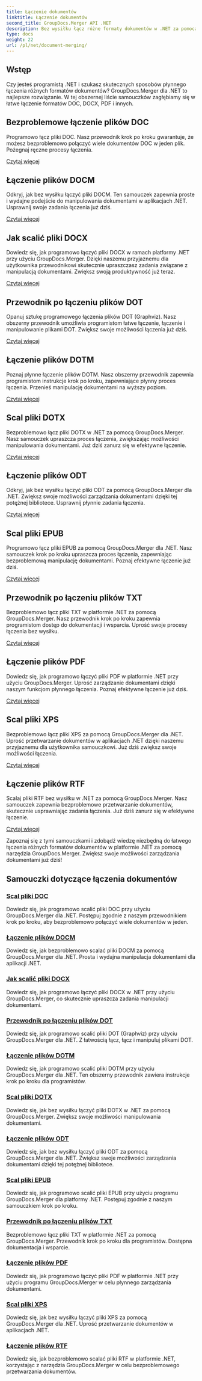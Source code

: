 ```yaml
---
title: Łączenie dokumentów
linktitle: Łączenie dokumentów
second_title: GroupDocs.Merger API .NET
description: Bez wysiłku łącz różne formaty dokumentów w .NET za pomocą GroupDocs.Merger. Bezproblemowo łącz dokumenty DOC, DOCX, PDF i inne. Usprawnij zarządzanie dokumentami już dziś!
type: docs
weight: 22
url: /pl/net/document-merging/
---
```

## Wstęp

Czy jesteś programistą .NET i szukasz skutecznych sposobów płynnego łączenia różnych formatów dokumentów? GroupDocs.Merger dla .NET to najlepsze rozwiązanie. W tej obszernej liście samouczków zagłębiamy się w łatwe łączenie formatów DOC, DOCX, PDF i innych.

## Bezproblemowe łączenie plików DOC

Programowo łącz pliki DOC. Nasz przewodnik krok po kroku gwarantuje, że możesz bezproblemowo połączyć wiele dokumentów DOC w jeden plik. Pożegnaj ręczne procesy łączenia.

[Czytaj więcej](./merge-doc-files/)

## Łączenie plików DOCM

Odkryj, jak bez wysiłku łączyć pliki DOCM. Ten samouczek zapewnia proste i wydajne podejście do manipulowania dokumentami w aplikacjach .NET. Usprawnij swoje zadania łączenia już dziś.

[Czytaj więcej](./merging-docm-files/)

## Jak scalić pliki DOCX

Dowiedz się, jak programowo łączyć pliki DOCX w ramach platformy .NET przy użyciu GroupDocs.Merger. Dzięki naszemu przyjaznemu dla użytkownika przewodnikowi skutecznie upraszczasz zadania związane z manipulacją dokumentami. Zwiększ swoją produktywność już teraz.

[Czytaj więcej](./how-to-merge-docx-files/)

## Przewodnik po łączeniu plików DOT

Opanuj sztukę programowego łączenia plików DOT (Graphviz). Nasz obszerny przewodnik umożliwia programistom łatwe łączenie, łączenie i manipulowanie plikami DOT. Zwiększ swoje możliwości łączenia już dziś.

[Czytaj więcej](./guide-merging-dot-files/)

## Łączenie plików DOTM

Poznaj płynne łączenie plików DOTM. Nasz obszerny przewodnik zapewnia programistom instrukcje krok po kroku, zapewniające płynny proces łączenia. Przenieś manipulację dokumentami na wyższy poziom.

[Czytaj więcej](./merging-dotm-files/)

## Scal pliki DOTX

Bezproblemowo łącz pliki DOTX w .NET za pomocą GroupDocs.Merger. Nasz samouczek upraszcza proces łączenia, zwiększając możliwości manipulowania dokumentami. Już dziś zanurz się w efektywne łączenie.

[Czytaj więcej](./merge-dotx-files/)

## Łączenie plików ODT

Odkryj, jak bez wysiłku łączyć pliki ODT za pomocą GroupDocs.Merger dla .NET. Zwiększ swoje możliwości zarządzania dokumentami dzięki tej potężnej bibliotece. Usprawnij płynnie zadania łączenia.

[Czytaj więcej](./merging-odt-files/)

## Scal pliki EPUB

Programowo łącz pliki EPUB za pomocą GroupDocs.Merger dla .NET. Nasz samouczek krok po kroku upraszcza proces łączenia, zapewniając bezproblemową manipulację dokumentami. Poznaj efektywne łączenie już dziś.

[Czytaj więcej](./merge-epub-files/)

## Przewodnik po łączeniu plików TXT

Bezproblemowo łącz pliki TXT w platformie .NET za pomocą GroupDocs.Merger. Nasz przewodnik krok po kroku zapewnia programistom dostęp do dokumentacji i wsparcia. Uprość swoje procesy łączenia bez wysiłku.

[Czytaj więcej](./guide-merging-txt-files/)

## Łączenie plików PDF

Dowiedz się, jak programowo łączyć pliki PDF w platformie .NET przy użyciu GroupDocs.Merger. Uprość zarządzanie dokumentami dzięki naszym funkcjom płynnego łączenia. Poznaj efektywne łączenie już dziś.

[Czytaj więcej](./merging-pdf-files/)

## Scal pliki XPS

Bezproblemowo łącz pliki XPS za pomocą GroupDocs.Merger dla .NET. Uprość przetwarzanie dokumentów w aplikacjach .NET dzięki naszemu przyjaznemu dla użytkownika samouczkowi. Już dziś zwiększ swoje możliwości łączenia.

[Czytaj więcej](./merge-xps-files/)

## Łączenie plików RTF

Scalaj pliki RTF bez wysiłku w .NET za pomocą GroupDocs.Merger. Nasz samouczek zapewnia bezproblemowe przetwarzanie dokumentów, skutecznie usprawniając zadania łączenia. Już dziś zanurz się w efektywne łączenie.

[Czytaj więcej](./merging-rtf-files/)

Zapoznaj się z tymi samouczkami i zdobądź wiedzę niezbędną do łatwego łączenia różnych formatów dokumentów w platformie .NET za pomocą narzędzia GroupDocs.Merger. Zwiększ swoje możliwości zarządzania dokumentami już dziś!
## Samouczki dotyczące łączenia dokumentów
### [Scal pliki DOC](./merge-doc-files/)
Dowiedz się, jak programowo scalić pliki DOC przy użyciu GroupDocs.Merger dla .NET. Postępuj zgodnie z naszym przewodnikiem krok po kroku, aby bezproblemowo połączyć wiele dokumentów w jeden.
### [Łączenie plików DOCM](./merging-docm-files/)
Dowiedz się, jak bezproblemowo scalać pliki DOCM za pomocą GroupDocs.Merger dla .NET. Prosta i wydajna manipulacja dokumentami dla aplikacji .NET.
### [Jak scalić pliki DOCX](./how-to-merge-docx-files/)
Dowiedz się, jak programowo łączyć pliki DOCX w .NET przy użyciu GroupDocs.Merger, co skutecznie upraszcza zadania manipulacji dokumentami.
### [Przewodnik po łączeniu plików DOT](./guide-merging-dot-files/)
Dowiedz się, jak programowo scalić pliki DOT (Graphviz) przy użyciu GroupDocs.Merger dla .NET. Z łatwością łącz, łącz i manipuluj plikami DOT.
### [Łączenie plików DOTM](./merging-dotm-files/)
Dowiedz się, jak programowo scalić pliki DOTM przy użyciu GroupDocs.Merger dla .NET. Ten obszerny przewodnik zawiera instrukcje krok po kroku dla programistów.
### [Scal pliki DOTX](./merge-dotx-files/)
Dowiedz się, jak bez wysiłku łączyć pliki DOTX w .NET za pomocą GroupDocs.Merger. Zwiększ swoje możliwości manipulowania dokumentami.
### [Łączenie plików ODT](./merging-odt-files/)
Dowiedz się, jak bez wysiłku łączyć pliki ODT za pomocą GroupDocs.Merger dla .NET. Zwiększ swoje możliwości zarządzania dokumentami dzięki tej potężnej bibliotece.
### [Scal pliki EPUB](./merge-epub-files/)
Dowiedz się, jak programowo scalić pliki EPUB przy użyciu programu GroupDocs.Merger dla platformy .NET. Postępuj zgodnie z naszym samouczkiem krok po kroku.
### [Przewodnik po łączeniu plików TXT](./guide-merging-txt-files/)
Bezproblemowo łącz pliki TXT w platformie .NET za pomocą GroupDocs.Merger. Przewodnik krok po kroku dla programistów. Dostępna dokumentacja i wsparcie.
### [Łączenie plików PDF](./merging-pdf-files/)
Dowiedz się, jak programowo łączyć pliki PDF w platformie .NET przy użyciu programu GroupDocs.Merger w celu płynnego zarządzania dokumentami.
### [Scal pliki XPS](./merge-xps-files/)
Dowiedz się, jak bez wysiłku łączyć pliki XPS za pomocą GroupDocs.Merger dla .NET. Uprość przetwarzanie dokumentów w aplikacjach .NET.
### [Łączenie plików RTF](./merging-rtf-files/)
Dowiedz się, jak bezproblemowo scalać pliki RTF w platformie .NET, korzystając z narzędzia GroupDocs.Merger w celu bezproblemowego przetwarzania dokumentów.